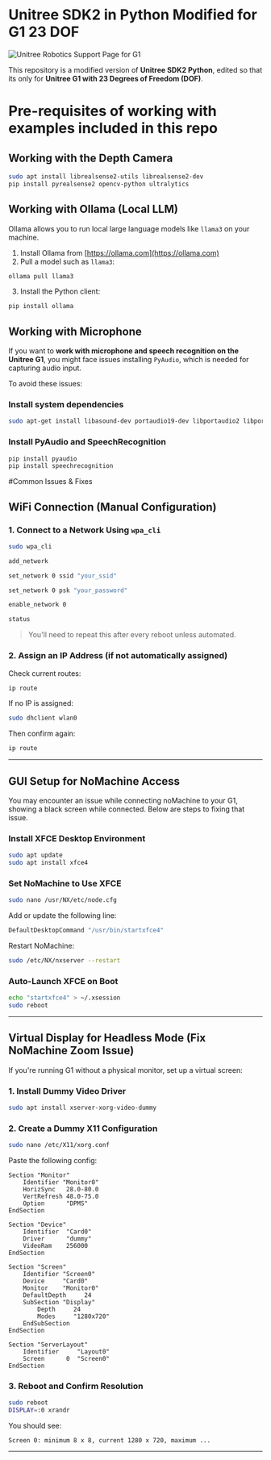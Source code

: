 
# Unitree SDK2 in Python Modified for G1 23 DOF

![Unitree Robotics Support Page for G1](https://support.unitree.com/home/en/G1_developer/about_G1)

This repository is a modified version of **Unitree SDK2 Python**, edited so that its only for **Unitree G1 with 23 Degrees of Freedom (DOF)**.


# Pre-requisites of working with examples included in this repo


## Working with the Depth Camera

```bash
sudo apt install librealsense2-utils librealsense2-dev
pip install pyrealsense2 opencv-python ultralytics
```


## Working with Ollama (Local LLM)

Ollama allows you to run local large language models like `llama3` on your machine.

1. Install Ollama from [https://ollama.com](https://ollama.com)
2. Pull a model such as `llama3`:
```bash
ollama pull llama3
```
3. Install the Python client:
```bash
pip install ollama
```

## Working with Microphone

If you want to **work with microphone and speech recognition on the Unitree G1**, you might face issues installing `PyAudio`, which is needed for capturing audio input.

To avoid these issues:

### Install system dependencies

```bash
sudo apt-get install libasound-dev portaudio19-dev libportaudio2 libportaudiocpp0

```

### Install PyAudio and SpeechRecognition

```bash
pip install pyaudio
pip install speechrecognition
```

#Common Issues & Fixes

## WiFi Connection (Manual Configuration)

### 1. Connect to a Network Using `wpa_cli`

```bash
sudo wpa_cli

add_network

set_network 0 ssid "your_ssid"

set_network 0 psk "your_password"

enable_network 0

status
```

> You'll need to repeat this after every reboot unless automated.

### 2. Assign an IP Address (if not automatically assigned)

Check current routes:
```bash
ip route
```

If no IP is assigned:
```bash
sudo dhclient wlan0
```

Then confirm again:
```bash
ip route
```

---

## GUI Setup for NoMachine Access

You may encounter an issue while connecting noMachine to your G1, showing a black screen while connected.
Below are steps to fixing that issue.

### Install XFCE Desktop Environment

```bash
sudo apt update
sudo apt install xfce4
```

### Set NoMachine to Use XFCE

```bash
sudo nano /usr/NX/etc/node.cfg
```

Add or update the following line:
```bash
DefaultDesktopCommand "/usr/bin/startxfce4"
```

Restart NoMachine:
```bash
sudo /etc/NX/nxserver --restart
```

### Auto-Launch XFCE on Boot

```bash
echo "startxfce4" > ~/.xsession
sudo reboot
```

---

## Virtual Display for Headless Mode (Fix NoMachine Zoom Issue)

If you're running G1 without a physical monitor, set up a virtual screen:

### 1. Install Dummy Video Driver

```bash
sudo apt install xserver-xorg-video-dummy
```

### 2. Create a Dummy X11 Configuration

```bash
sudo nano /etc/X11/xorg.conf
```

Paste the following config:

```
Section "Monitor"
    Identifier "Monitor0"
    HorizSync   28.0-80.0
    VertRefresh 48.0-75.0
    Option      "DPMS"
EndSection

Section "Device"
    Identifier  "Card0"
    Driver      "dummy"
    VideoRam    256000
EndSection

Section "Screen"
    Identifier "Screen0"
    Device     "Card0"
    Monitor    "Monitor0"
    DefaultDepth     24
    SubSection "Display"
        Depth     24
        Modes     "1280x720"
    EndSubSection
EndSection

Section "ServerLayout"
    Identifier     "Layout0"
    Screen      0  "Screen0"
EndSection
```

### 3. Reboot and Confirm Resolution

```bash
sudo reboot
DISPLAY=:0 xrandr
```

You should see:
```
Screen 0: minimum 8 x 8, current 1280 x 720, maximum ...
```

---

